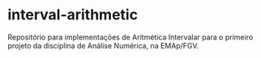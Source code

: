 # interval-arithmetic
Repositório para implementações de Aritmética Intervalar para o primeiro projeto da disciplina de Análise Numérica, na EMAp/FGV.
